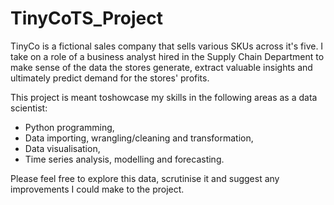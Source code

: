 # TinyCoTS_Project
TinyCo is a fictional sales company that sells various SKUs across it's five. I take on a role of a business analyst hired in the Supply Chain Department to make sense of the data the stores generate, extract valuable insights and ultimately predict demand for the stores' profits.

This project is meant toshowcase my skills in the following areas as a data scientist:
 - Python programming,
 - Data importing, wrangling/cleaning and transformation,
 - Data visualisation,
 - Time series analysis, modelling and forecasting.

Please feel free to explore this data, scrutinise it and suggest any improvements I could make to the project.
